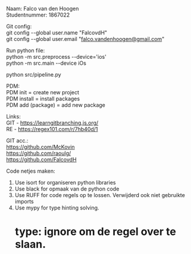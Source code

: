 Naam:           Falco van den Hoogen<br>
Studentnummer:  1867022<br>

Git config:<br>
git config --global user.name "FalcovdH" <br>
git config --global user.email "falco.vandenhoogen@gmail.com"<br>

Run python file:<br>
python -m src.preprocess --device='ios' <br>
python -m src.main --device iOs

python src/pipeline.py<br>

PDM:<br>
PDM init = create new project <br>
PDM install = install packages <br>
PDM add (package) = add new package<br>

Links:<br>
GIT - https://learngitbranching.js.org/<br>
RE - https://regex101.com/r/7hb40d/1<br>

GIT acc.:<br>
https://github.com/McKovin<br>
https://github.com/raoulg/<br>
https://github.com/FalcovdH<br>


Code netjes maken:
1. Use isort for organiseren python libraries
2. Use black for opmaak van de python code
3. Use RUFF for code regels op te lossen. Verwijderd ook niet gebruikte imports
4. Use mypy for type hinting solving.
    # type: ignore om de regel over te slaan.

